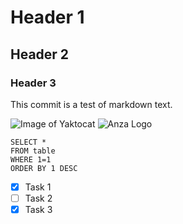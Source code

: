 # Header 1
## Header 2
### Header 3

This commit is a test of markdown text. 

![Image of Yaktocat](https://octodex.github.com/images/yaktocat.png)
![Anza Logo](https://www.anzarenewables.com/wp-content/uploads/2024/08/Anza-Profile.jpg)


```
SELECT *
FROM table
WHERE 1=1
ORDER BY 1 DESC
```

- [x] Task 1
- [ ] Task 2
- [x] Task 3
